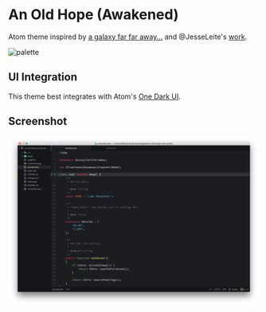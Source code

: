 # An Old Hope (Awakened)

Atom theme inspired by [a galaxy far far away...](https://raw.githubusercontent.com/jdsimcoe/an-old-hope-one-syntax/master/a-new-hope.jpg) and @JesseLeite's [work](https://github.com/JesseLeite/an-old-hope-syntax-atom).

![palette](https://raw.githubusercontent.com/jdsimcoe/an-old-hope-one-syntax/master/palette.jpg)

## UI Integration

This theme best integrates with Atom's [One Dark UI](https://atom.io/themes/one-dark-ui).

## Screenshot

![screenshot](https://raw.githubusercontent.com/jdsimcoe/an-old-hope-one-syntax/master/screenshot.png)
